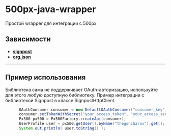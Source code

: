 # 500px-java-wrapper

Простой wrapper для интеграции с 500px

## Зависимости

   - **[signpost][]**
   - **[org.json][]**

[signpost]: https://github.com/kaeppler/signpost
[org.json]: https://github.com/douglascrockford/JSON-java
***

## Пример использования

   Библиотека сама не поддерживает OAuth-авторизацию, используйте для этого любую доступную библиотеку.
   Пример интеграции с библиотекой Signpost в классе SignpostHttpClient.
``` java
      OAuthConsumer consumer = new DefaultOAuthConsumer("consumer_key","consumer_secret");
      consumer.setTokenWithSecret("your_access_token", "your_access_secret");
      Px500 px500 = Px500Factory.createApi(consumer);
      UserProfile user = px500.getUser().byName("thegoncharov").get();
      System.out.println( user.toString() );
```